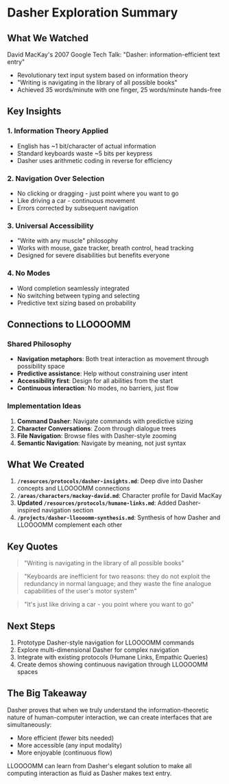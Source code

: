 # Dasher Exploration Summary

## What We Watched

David MacKay's 2007 Google Tech Talk: "Dasher: information-efficient text entry"
- Revolutionary text input system based on information theory
- "Writing is navigating in the library of all possible books"
- Achieved 35 words/minute with one finger, 25 words/minute hands-free

## Key Insights

### 1. Information Theory Applied
- English has ~1 bit/character of actual information
- Standard keyboards waste ~5 bits per keypress
- Dasher uses arithmetic coding in reverse for efficiency

### 2. Navigation Over Selection
- No clicking or dragging - just point where you want to go
- Like driving a car - continuous movement
- Errors corrected by subsequent navigation

### 3. Universal Accessibility
- "Write with any muscle" philosophy
- Works with mouse, gaze tracker, breath control, head tracking
- Designed for severe disabilities but benefits everyone

### 4. No Modes
- Word completion seamlessly integrated
- No switching between typing and selecting
- Predictive text sizing based on probability

## Connections to LLOOOOMM

### Shared Philosophy
- **Navigation metaphors**: Both treat interaction as movement through possibility space
- **Predictive assistance**: Help without constraining user intent
- **Accessibility first**: Design for all abilities from the start
- **Continuous interaction**: No modes, no barriers, just flow

### Implementation Ideas
1. **Command Dasher**: Navigate commands with predictive sizing
2. **Character Conversations**: Zoom through dialogue trees
3. **File Navigation**: Browse files with Dasher-style zooming
4. **Semantic Navigation**: Navigate by meaning, not just syntax

## What We Created

1. **`/resources/protocols/dasher-insights.md`**: Deep dive into Dasher concepts and LLOOOOMM connections
2. **`/areas/characters/mackay-david.md`**: Character profile for David MacKay
3. **Updated `/resources/protocols/humane-links.md`**: Added Dasher-inspired navigation section
4. **`/projects/dasher-lloooomm-synthesis.md`**: Synthesis of how Dasher and LLOOOOMM complement each other

## Key Quotes

> "Writing is navigating in the library of all possible books"

> "Keyboards are inefficient for two reasons: they do not exploit the redundancy in normal language; and they waste the fine analogue capabilities of the user's motor system"

> "It's just like driving a car - you point where you want to go"

## Next Steps

1. Prototype Dasher-style navigation for LLOOOOMM commands
2. Explore multi-dimensional Dasher for complex navigation
3. Integrate with existing protocols (Humane Links, Empathic Queries)
4. Create demos showing continuous navigation through LLOOOOMM spaces

## The Big Takeaway

Dasher proves that when we truly understand the information-theoretic nature of human-computer interaction, we can create interfaces that are simultaneously:
- More efficient (fewer bits needed)
- More accessible (any input modality)
- More enjoyable (continuous flow)

LLOOOOMM can learn from Dasher's elegant solution to make all computing interaction as fluid as Dasher makes text entry. 